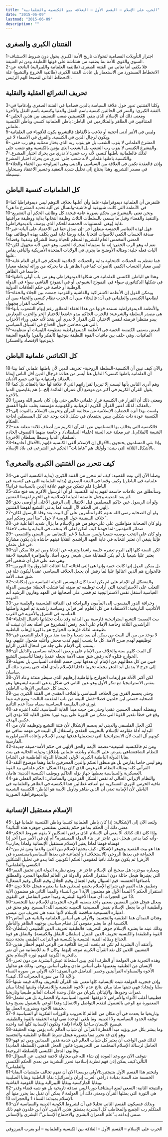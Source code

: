 ```yaml
---
title: "الحرب على الإسلام – القسم الأول – العلاقة بين الكنسية والعلمانية"
date: "2015-06-09"
lastmod: "2015-06-09"
description: ""
---
```

## **الفتنتان الكبرى والصغرى**

1-اجترار التأويلات الفصامية لتحولات تاريخ الأمة الكبرى يحول دون شروط الاستئناف السوي والقوي للأمة بما يضفيه من هشاشة على قوتها اللطيفة ومن ثم العنيفة.  
2-فلا يكفي أننا نعاني من الفتنة الصغرى (طائفية العلمانية والليبرالية) الناتجة عن الانحطاط المستورد من الاستعمار بل عادت الفتنة الكبرى (طائفية الخروج والتشيع) علة الانحطاط الذاتي لتصبحا الهم الرئيس.

## **تحريف الشرائع العقلية والنقلية**

3-وكلتا الفتنتين تدور حول علاقة السياسة بالدين فصاميا في الفتنة الصغرى وإدغاميا في الفتنة الكبرى: والسر في الحالتين كنسية باسم العقل والدنيا وكنسية باسم النقل والآخرة.  
4-ومعنى ذلك أن الإسلام الذي ينفي الكنسيتين صعب التصنيف بين هذين الحلين المتنافيين في الظاهر والمتلازمين في الباطن: باطن العلمانية كنسي وباطن الكنسية علماني.  
5-وليس في الأمر أدنى أحجية أو تلاعب بالألفاظ: فالتشريع يكون للأقوياء في العلمانية ويكون لرجال الدين في الكنسية. والفرق في الاسماء لا غير.  
6-المشرع العلماني لا ينوب الشعب بل هو ينوب ربه الذي يختار ممثليه وهو رب خفي. والمشرع الكنسي لا ينوب رب الشعب بل الشعب الذي يؤمن بالكنسية وهو شعب جلي.  
7-لذلك فالعلمانية باطنها كنسي لأنه رب خفي: لا ندري من يحرك اختيار المشرع. والكنسية باطنها علماني لأنه شعب جلي: ندري من يحرك اختيار المشرع.  
8-وإذن فالعقدة تكمن في العلاقة بين السياسي والديني وهي المراوحة بين الخفاء والجلاء في مصدر التشريع. وهذا يحتاج إلى تحليل شديد التعقيد وعسير الاعتقاد وسنحاول تبسيطه.

## **كل العلمانيات كنسية الباطن**

9-فلنفرض أن العلمانية ديموقراطية-علما وأن أغلبها بخلاف التوهم ليس ديموقراطيا كما في الأنظمة التي كانت شيوعية أو فاشية-ولنسأل عن آلية تحديد المشرع ما هي؟  
10-ونحن نعني بالمشرع من يحكم بصورة عامة فيحدد كل وظائف الحكم أي التشريع والتنفيذ والقضاء وقبل ما يسمى بالسلطات الثلاث وظيفة انتخابها بداية ووظيفة مراقبتها غاية (وهي المستويات الخمسة للحكم الذي يوصف بالديموقراطي).  
11-فهل لهذه العناصر الخمسة منطق آخر -إن صدق حقا في الاعتماد على آلياته-غير صدفة الحساب الكمي للأصوات انتخابا بداية ورضا غاية لمن يكلف بهذه الوظائف بهذا المعنى المخمس العام للتشريع المنظم للحياة وضعا للشرائع وتنفيذا وقضاء؟  
12-نعم له وهو الرب الخفي: إنه ما سميناه المحرك الخفي. وهو خفي لأنه مجهول لكن آليات فعله جلية: ومثاله الأوضـح ما يجري في الولايات المتحدة الأمريكية والباقي يقاس عليها.  
13-فما تنتظم به الحملات الانتخابية بداية والحملات الإعلامية للتحكم في الراي العام غاية ليس معيار الحساب الكمي للأصوات كما في الظاهر بل ما يحركه من ورائه ليجعله معيارا حاسما في الظاهر.  
14-وهذا هو الباطن الكنسي للعلمانية في شكلها الديموقراطي وهو من باب أولى باطنها في شكلها الدكتاتوري سواء في النموذج الشيوعي أو في النموذج الفاشي سواء في الدولة الوطنية أو خاصة في حكم العلاقات الدولية.  
15-ويمكن القول إن الأنظمة الاشتراكية والفاشية والقومية جمعت بين الجلاء والخفاء لطابعها الكنسي والعلماني في آن: فالـجلاء يبين أن الحزب نظام كنسي والخفاء يبين أن صاحب القرار مجهول.  
16-والأنظمة الديموقراطية تستمد قوتها من هذا الخفاء المطلق رغم إيهام الشعوب بأنها هي مصدر السلطة والشرعية: فالحزب الحاكم يبدو خاضعا للاختيار الحر والحزب المعارض يبدو منتظرا فرصته لنفس الاختيار. لكن القرار لا ندري أين يتخذ لأنه خفي وراء الأحزاب التي هي محاضن خيول الخداع في السباق السياسي.  
17-البعض يسمي الكنيسة الخفية في الأنظمة الديموقراطية منظومة اللوبيات أو منظومة المافيات. وهي حلف بين مافيات القوة اللطيفة بنوعيها (الفكر والفن) والقوة العنيفة (بنوعيها الإقتصاد والعسكر).

## **كل الكنائس علمانية الباطن**

18-والآن كيف نبين أن الكنسية-السلطة الروحية- تحريف للدين لأن باطنها علماني كما بينا أن العلمانية باطنها كنسي؟ الدليل هنا أيسر من هناك: فرجال الدين أقل الناس إيمانا بالعقائد واستهانة بها في جميع الأديان.  
19-وهم أدرى الناس بأنها ليست إلا تبريرا لقراراتهم التي لا علاقة لها حقا بالعقائد بل كما يقول القرآن الكريم في أكثر من موضع (آل عمران المائدة إلخ…) هم يقايضون الدنيا بالآخرة.  
20-ومعنى ذلك أن القرار في الكنسية قرار علماني خالص حتى وإن كان باسم الله ومبررا بالعقائد: لذلك اعتبر القرآن الكريم الرهبانية والكهنوتية مؤسسة يغلب عليها الفسق.  
21-ولست بهذا أنزه الحضارة الإسلامية من مخالفة القرآن وتحريف الإسلام بـالعودة إلى الكنسية عودة ذات شكلين بينين يجتمعان في شكل ثالث يوجد عند كل المسملين لحاجة الحكام.  
22-فالكنسية التي يخالف بها المسلمون نص القرآن الكريم من أصناف ثلاثة: معلنة عند الشيعة (الملالي). غير معلنة عند السنة (علماء السلطان). و جامعة بينهما (التصوف الخادم لسلطان الدنيا وسيطا بسلطان الأخرى).  
23-وإذا بقي المسلمون يحتجون بالأقوال إن الإسلام ألغى الكنسية فإنهم بالأفعال أعادوها بالأشكال الثلاثة التي بينت: وأولئك هم “هامانات” الحكم غير الشرعي في بلاد الإسلام.

## **كيف نتحرر من الفتنتين الكبرى والصغرى؟**

24-وصلنا الآن إلى بيت القصيد: كيف لم نتحرر من الفتنة الكبرى (بداية الكنسية التي هي علمانية في الباطن) وكيف وقعنا في الفتنة الصغرى (بداية العلمانية التي هي كنسية في الباطن) فلم نتمكن من فهم علاقة الدين بالسياسة قرآنيا؟  
25-وسأنطلق من علامات حاسمة لفهم بداية الكنسية: لو أن الرسول الأكرم بعد فتح مكة لم يعد للمدينة وجعل عاصمة الدولة الإسلامية في الحرم لفهمنا الفتنتين.  
26-ولو أن الرسول عين حاكم المسلمين قبل الانتقال إلى الرفيق الأعلى أو أوصى بحق إلهي في الحكم لآل البيت كما يدعي التشيع لفهمنا الفتنتين.  
27-ولو أن الصحابة رضي الله عنهم كانوا متآمرين على آل البيت بعد وفاة الرسول لكان خلاف السقيفة حول الوصية لا حول “منا أمير ومنكم أمير”.  
28-ولو كان الصحابة متواطئين على علي-وهو من هو والإسلام ما يزال شديد الفاعلية في ضمائر المؤمنين-لما فهمنا كيف أمكن لعلي ألا ينتخب في البداية وانتخب لاحقا؟  
29-ولو كان علي انتخب بوصفه شيعيا وليس مسلما لا غير للتضايف بين السني والشيعي- فإننا ينبغي أن نعتبر انتخابه في غاية العهد الراشدي انقلابا فيتهم حاشاه بأن يكون مشاركا في قتل عثمان.  
30-لكن السنة كلها إلى اليوم تعتبره خليفة راشدا وتنزهه عن الدنايا ومن ثم فلا يمكن أن يعتبر عليا شيعيا بل لم يكن للمقابلة سني شيعي وجود أصلا. والمؤامرة الشيعية لاحقة وهي ضد علي قبل أي شخص آخر.  
31-بل يمكن القول إنها كانت خفية وإنها هي التي اغتالته كما اغتالت الفاروق وذا النورين: فالخوارج هم الذين اغتالوا عليا لما رفض أن يجعل الخلاف السياسي عقديا ليكون علة في شق صف الأمة.  
32-والمشكل أن الإمام علي لم يكن له ما كان لمؤسس الدولة العباسية من إمكانات التغلب على الاستراتيجية التي أرادت توظيفه ثم صفته لما فشلت الخطة: مؤسس الدولة العباسية استغل نفس الاستراتيجية ثم قضى على أصحابها في المهد وهارون الرشيد أتم المهمة.  
33-وخرافة الدور المنسوب إلى المأمون والبرامكة في الثقافة الفلسفية والعلمية من الأكاذيب التاريخية: الاستفادة من كل العلوم أمر قرآني وسياسة راشدية ثم أموية واصلتها العباسية في الشرق والأموية في الغرب.  
34-بيت القصيد: التشيع استراتيجية فارسية من البداية وقد بدأت تجلياتها باغتيال الخلفاء الراشدين الثلاثة وخاصة الإمام علي الذي رفض المشروع من أصله بعد أن تبينت له طبيعته. لذلك فإرهاب الخوارج هو بـاكورة إرهاب الباطنية.  
35-لا يوجد من بين آل البيت من يمكن أن يعد شيعيا وخاصة منذ بروز الغلو الشيعي في توظيفهم لهدم صرح الأمة. كل ما ينسب إليهم كذب محض وأغلبه منحول عليهم. وما ينسب إلى الإمام علي جله من انتحال القرن الرابع.  
36-آل البيت كلهم سنة والخلاف بين الإمام علي وبعض الصحابة سياسي والدليل أن الخوارج قتلوه لأنه رفض شق صف الأمة بجعله عقديا رفضا لتأسيس التشيع.  
39-فبين من كل مطالبهم من الإمام أن هدفها ليس حسم الخلاف السياسي بل تحويله إلى جرح لا يندمل أبد الدهر بجعله تخريبا داخليا للإسلام بأيدي أهله حتى يسترد ملك آل ساسان.  
38-لكن أكبر الأدلة هو إرهاب الخوارج والباطنية إرهابهم الذي سيطر منذئذ وعاد الآن بنفس الاستراتيجيا مع تنكر الأول وهو عين الثاني في شكل يدعي السنية ليشوهها وهو يجسد كل خصائص الإرهاب الباطني.  
39-وحتى يحسم الفرق بين الخلاف السياسي والخلاف العقدي في الفتنة الكبرى بين الصحابة خصص ابن خلدون فصلا-فصل البيعة من باب المقدمة الثالث- وضع فيه مبدأ ثوري في الفلسفة السياسية سماه مبدأ عدم التأثيم.  
40-وبفضله أنصف الحسين عقديا وحتى من حيث مبدأ الغاية السياسية. لكنه اعتبره قد وقع في خطأ تقدير القوة التي تمكن من الثورة على يزيد ثورة تحقق الغاية لئلا تؤدي إلى عكس الهدف.  
41-لكن الحل الفلسفي والديني لم يحسم الإشكال لأن فتنة التشيع وتوظيفه كان من البداية أداة مقاومة للإسلام بالتخريب العقدي واستغلال آل البيت في مهمة تتنافى مع كونهم آل البيت لأن الاستراتيجيا التي تستعملها هدفها تهديم الإسلام وإعادة الامبراطورية الفارسية.  
42-ومن ثم فالكنسية الشيعية-عصمة الأيمة والحق الإلهي في حكم الأمة-صيغة جديدة للنظام الشاهنشاهي يفرض على الإسلام وباطنه علماني بإطلاق: ودولته الحالية هي بنت بقايا الدولة الباطنية الكبرى الأولى (شضايا الدولة الفاطمية في الشام).  
43-وهو ليس خاصا بفارس بل هو منطق الحكم والدين المحرفين دائما وهما موضوع النقد القرآني كله: ومثاله النظام الفرعوني الذي كان بهذا الشكل: حكم علماني بيد القوة العسكرية والسياسية يغطيها جهاز يؤله الحاكم ويوظف الكنسية الدينية: هامان.  
44-والنظام الإيراني الحالي له نفس الشكل الفرعوني والساساني: الحاكم الفعلي هو مافية الحرس الثوري العسكرية مع أضافة غطائين هما الكنسية في الظاهر والعلمانية في الباطن لأن الإمامة تعني أن الدين ظاهر وتأويل الأيمة هو الباطن: الكنسية الشيعية والديموقراطية الصورية.

## **الإسلام مستقبل الإنسانية**

45-ولنعد الآن إلى الإشكالية: إذا كان باطن العلمانية كنسيا وباطن الكنسية علمانيا فهل معنى ذلك أن الحكم بما هو حكم يقتضي بمقتضى جوهره هذه الثنائية؟  
46-وإذا كان ذلك كذلك ألا يعني أن الإسلام الذي يرفض الشكلين لا يفهم شروط الحكم -وأنه كما يدعي هيجل-دين عاجز عن بناء الدولة المستقرة؟ أم إن في الأمر سرا آخر إذا فهمناه فهمنا لماذا يعتبر الإسلام مستقبل الإنسانية ولماذا يحارب؟  
47-هذا هو بيت القصيد وجوهر الإشكال: كيف يجمع الإسلام بين الدين والدنيا ومن ثم بين الجماعة في بعدها الروحي (الاستخلاف) والجماعية في بعدها السياسي(مستعمرة في الأرض) ثم يكون مع ذلك نافيا لمقومي الحكم الكونيين كما يبدو في تحليل الشكلين الكنسي والعلماني؟  
48-وبعبارة موجزة: هل صحيح أن الإسلام عاجز عن وضع نظرية الدولة التي تحقق القيم التي يعتبرها هيجل حائلة دون استقرار الحكم والدولة في العالم لطابعها المجرد والمطلق بأصنافها الخمسة: قيم السؤال وقيم الجمال وقيم الجلال وقيم المآل وقيم المتعال؟  
49- وتطبيق هذه القيم في شرائع الإسلام يخضع لمبدئين هما ما يعتبره هيجل حائلا دون استقرار الحكم ؟ المبدأ الأول هو مضمون الآية 1 من النساء والمبدأ الثاني هو مضمون الآية 13 من الحجرات: أي مبدأ الأخوة البشرية ومبدأ حصر التفاضل في التقوى.  
50-ويعلل هيجل هذين المعنيين بمعنى واحد يسميه التوجه التجريدي للإسلام نفيا للتجسيد والطبقية أي ما يجعل الإسلام نقيض المسيحية التعيينه بتجسيد الله: المسيح. وهو محق في اعتباره المسيحية مناقضة للإسلام لأنها عنده هي تحريف دين عيسى.  
51-وهذان المبدآن هما الطبقية والتجسيد. والأولى هي أساس العلمانية والثانية هي أساس الكنسية أي ما يعتبر مقومي كل نظام سياسي بوجهيه الظاهر والباطن.  
52-وذلك عينه ما يعتبره الإسلام جوهر التحريف: فالطبقية تحريف الدين الطبيعي (سلطان القوة والطبقة) والكنسية تحريف الدين المنزل (سلطان النفاق والكنيسة): والنفاق هو قوة الخداع ومثاله التقية الشيعية والكنسية هو التراتب الطبقي بحجة دينية.  
53-وأعتقد أن البشرية لم تكن قد بلغت الدرجة الكافية من الوعي لفهم أخطار هذين المعنيين اللذين كل نقد القرآن الكريم موجه إليهما. وكان لا بد للإنسانية من أن تمر بالتجربة الكونية لتفهم ثورة الإسلام بحق.  
54-وهذه التجربة هي العولمة أو الظرف الذي يبين استحالة عيش البشرية من دون تحرر الإنسان من الطبقية بمعنييها على أساس مادي وعلى أساس روحي. وذلك هو مدلول الأخوة والمساواة القرآنيتين وحصر التفاضل في التقوى: الآية الأولى من سورة النساء والآية 13 من سورة الحجرات 13. كيف؟  
55-وإذن فتجربة العولمة تثبت للإنسانية كلها معنى نقد القرآن للتحريف ودلالة قيمه تثبتها سلبا وإيجابا: فهي تثبتها سلبا ببيان نتائج عدم الأخوة الطبقية واللامساواة وثثبتها إيجابا ببيان ثمرات وجودها. والإثباتان يكونان من خلال وحدة أحداث العالم طبيعيا وتاريخيا.  
56-فطبيعيا أغلب الأنواء والأمراض لا توقفها الحدود السياسية ولا الحضارية بل هي تشمل المعمورة مع الوعي بالشمول لتقدم التواصل والاتصال: وهذا الوعي بالشمول يصبح وعيا بحقيقة الأخوة وبضرورة العمل بها.  
57-وتاريخيا ما يحدث في أي مكان من العالم كالحروب والثورات الفكرية أو السياسية لا توقفه الحدود السياسية ولا الدينية. وما يلغي الوحدة نفي لهذه الحقيقة بالقوة والطبقية. فيصبح الإنسان ساعيا لإلغاء الإلغاء وتكون الإنسانية كلها أمة واحدة.  
58-وما يبشر بكل خير ويؤيد مبدأ الفطرة القرآني أن شباب العالم بات يؤمن بهذه الحقيقة وهو إذن قد تحرر مما يتصوره هيجل شرط النظام: الطبقية والتجسيد.  
59-لذلك فمن الواجب أن يعتبر كل شباب العالم في خدمة هذين المبدئين ومن ثم فهو الحامل لرسالة الإسلام المخلصة من التحريفين: قانون العجل الذهبي (للسلطة المادية) وقانون الدجل الكنسي (للسلطة الروحية).  
60-نتوقف الآن مع وعد العودة إن شاء الله في محاولة لاحقة فنجيب عن السؤال التالي:كيف يمكن إذن فهم نظرية إسلامية تحرر البشرية من بعدي الحكم الكنسي والعلماني؟  
61-ولنختم هذا القسم الأول بنتيجتين:الأولى بوسعنا الآن أن نفهم تحالف مليشيات البقايا الخمسة ضد السنة بقيادة ذراعي الغرب إيران وإسرائيل: بقايا الباطنية وبقايا الصليبية وبقايا الماركسية وبقايا الليبرالية وبقايا القومية الفاشية.  
62-والنتيجة الثانية: السعي لمنع استئنافنا دورنا ليس صدفة تاريخية بل هو شبه قضاء وقدر هي الثورة التي يمثلها القرآن ومعنى ذلك أن العولمة لا يمكن أن تقبل بما يحرر منها أي الإسلام بمبدئه: النساء 1 والحجرات 13.  
63-وبذلك فسيكون القسم الثاني تحليلا في آن لشروط الكونية الدينية والسياسية لأن المتكلم رب الجميع والمخاطب كل البشرية بمنطق هذين الآيتين. لأن ابن خلدون فهم ذلك سمى إبداعه بـ”علم العمران البشري والاجتماع الإنساني”: البشري والإنساني.

---

الحرب على الإسلام – القسم الأول – العلاقة بين الكنسية والعلمانية – أبو يعرب المرزوقي

###